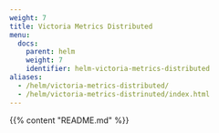 ```yaml
---
weight: 7
title: Victoria Metrics Distributed
menu:
  docs:
    parent: helm
    weight: 7
    identifier: helm-victoria-metrics-distributed
aliases:
  - /helm/victoria-metrics-distributed/
  - /helm/victoria-metrics-distrinuted/index.html
---
```

{{% content "README.md" %}}
